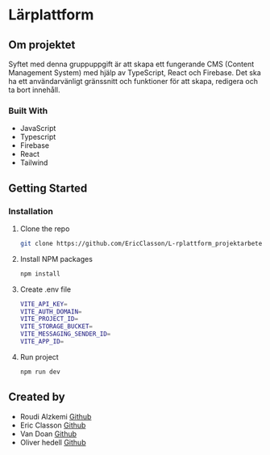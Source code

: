 # Lärplattform

## Om projektet

Syftet med denna gruppuppgift är att skapa ett fungerande CMS (Content Management System) med hjälp av TypeScript, React och Firebase. Det ska ha ett användarvänligt gränssnitt och funktioner för att skapa, redigera och ta bort innehåll.

### Built With

- JavaScript
- Typescript
- Firebase
- React
- Tailwind

## Getting Started

### Installation

1. Clone the repo
   ```sh
   git clone https://github.com/EricClasson/L-rplattform_projektarbete.git
   ```
2. Install NPM packages
   ```sh
   npm install
   ```
3. Create .env file

   ```sh
   VITE_API_KEY=
   VITE_AUTH_DOMAIN=
   VITE_PROJECT_ID=
   VITE_STORAGE_BUCKET=
   VITE_MESSAGING_SENDER_ID=
   VITE_APP_ID=

   ```

4. Run project
   ```sh
   npm run dev
   ```

## Created by

- Roudi Alzkemi [Github](https://github.com/Roudi22)
- Eric Classon [Github](https://github.com/EricClasson)
- Van Doan [Github](https://github.com/vaantheman)
- Oliver hedell [Github](https://github.com/bankmasta)
